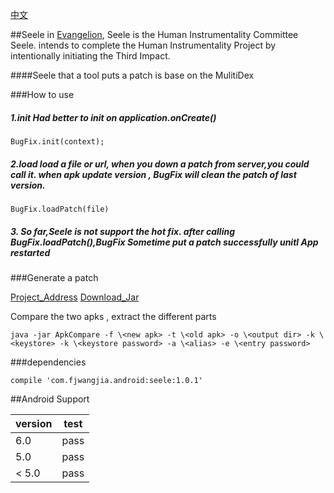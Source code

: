 [中文]()

##Seele
in [Evangelion](https://en.wikipedia.org/wiki/Evangelion_(mecha)), Seele is the Human Instrumentality Committee Seele. intends to complete the Human Instrumentality Project by intentionally initiating the Third Impact.


####Seele that a tool puts a patch is base on the MulitiDex

###How to use

##### 1.init  Had better to init on application.onCreate()

```
BugFix.init(context);
```

##### 2.load  load a file or url, when you down a patch from server,you could call it. when apk update version , BugFix will clean the patch of last version.
```
BugFix.loadPatch(file)
```
##### 3. So far,Seele is not support the hot fix. after calling BugFix.loadPatch(),BugFix Sometime put a patch successfully unitl App restarted


###Generate a patch

[Project_Address](https://github.com/fishCoder/ApkCompare)
[Download_Jar](https://github.com/fishCoder/ApkCompare/releases/download/Release/ApkCompare-all-1.0.jar)

Compare the two apks , extract the different parts


```
java -jar ApkCompare -f \<new apk> -t \<old apk> -o \<output dir> -k \<keystore> -k \<keystore password> -a \<alias> -e \<entry password>
```

###dependencies
```
compile 'com.fjwangjia.android:seele:1.0.1'
```


##Android Support

version | test |
--------|------|
|  6.0	  | pass|
|  5.0	  | pass|
|  < 5.0 | pass|